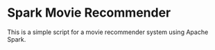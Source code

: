 # Spark Movie Recommender

This is a simple script for a movie recommender system using Apache Spark.